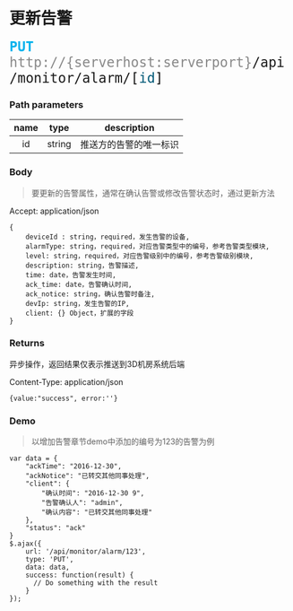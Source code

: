 # 更新告警

<font face="Droid Sans Mono,monospace" size="5">
<font color="#00b2ed"><b>PUT</b></font> <font color="#888">http://{serverhost:serverport}</font>/api/monitor/alarm/[<font color="#005977">id</font>]
</font>

### Path parameters
name | type | description
:-----:|:------:|:------------:
id   |string|推送方的告警的唯一标识

### Body
>要更新的告警属性，通常在确认告警或修改告警状态时，通过更新方法

Accept: application/json

```
{
    deviceId : string，required，发生告警的设备,
    alarmType: string，required，对应告警类型中的编号，参考告警类型模块,
    level: string，required，对应告警级别中的编号，参考告警级别模块,
    description: string，告警描述,
    time: date，告警发生时间,
    ack_time: date，告警确认时间,
    ack_notice: string，确认告警时备注,
    devIp: string，发生告警的IP,
    client: {} Object，扩展的字段
}
```

### Returns
异步操作，返回结果仅表示推送到3D机房系统后端

Content-Type: application/json

```
{value:"success", error:''}
```

### Demo
>以增加告警章节demo中添加的编号为123的告警为例

```
var data = {
    "ackTime": "2016-12-30",
    "ackNotice": "已转交其他同事处理",
    "client": {
        "确认时间": "2016-12-30 9",
        "告警确认人": "admin",
        "确认内容": "已转交其他同事处理"
    },
    "status": "ack"
}
$.ajax({
    url: '/api/monitor/alarm/123',
    type: 'PUT',
    data: data,
    success: function(result) {
      // Do something with the result
    }
});
```